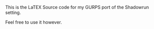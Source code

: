 This is the LaTEX Source code for my GURPS port of the Shadowrun setting.

Feel free to use it however.